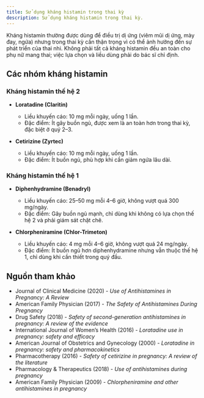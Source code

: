 ```yaml
---
title: Sử dụng kháng histamin trong thai kỳ
description: Sử dụng kháng histamin trong thai kỳ.
---
```


Kháng histamin thường được dùng để điều trị dị ứng (viêm mũi dị ứng, mày đay, ngứa) nhưng trong thai kỳ cần thận trọng vì có thể ảnh hưởng đến sự phát triển của thai nhi. Không phải tất cả kháng histamin đều an toàn cho phụ nữ mang thai; việc lựa chọn và liều dùng phải do bác sĩ chỉ định.

## Các nhóm kháng histamin

### Kháng histamin thế hệ 2

- **Loratadine (Claritin)**

  - Liều khuyến cáo: 10 mg mỗi ngày, uống 1 lần.
  - Đặc điểm: Ít gây buồn ngủ, được xem là an toàn hơn trong thai kỳ, đặc biệt ở quý 2–3.

- **Cetirizine (Zyrtec)**
  - Liều khuyến cáo: 10 mg mỗi ngày, uống 1 lần.
  - Đặc điểm: Ít buồn ngủ, phù hợp khi cần giảm ngứa lâu dài.

### Kháng histamin thế hệ 1

- **Diphenhydramine (Benadryl)**

  - Liều khuyến cáo: 25–50 mg mỗi 4–6 giờ, không vượt quá 300 mg/ngày.
  - Đặc điểm: Gây buồn ngủ mạnh, chỉ dùng khi không có lựa chọn thế hệ 2 và phải giám sát chặt chẽ.

- **Chlorpheniramine (Chlor-Trimeton)**
  - Liều khuyến cáo: 4 mg mỗi 4–6 giờ, không vượt quá 24 mg/ngày.
  - Đặc điểm: Ít buồn ngủ hơn diphenhydramine nhưng vẫn thuộc thế hệ 1, chỉ dùng khi cần thiết trong quý đầu.

## Nguồn tham khảo

- Journal of Clinical Medicine (2020) - _Use of Antihistamines in Pregnancy: A Review_
- American Family Physician (2017) - _The Safety of Antihistamines During Pregnancy_
- Drug Safety (2018) - _Safety of second-generation antihistamines in pregnancy: A review of the evidence_
- International Journal of Women’s Health (2016) - _Loratadine use in pregnancy: safety and efficacy_
- American Journal of Obstetrics and Gynecology (2000) - _Loratadine in pregnancy: safety and pharmacokinetics_
- Pharmacotherapy (2016) - _Safety of cetirizine in pregnancy: A review of the literature_
- Pharmacology & Therapeutics (2018) - _Use of antihistamines during pregnancy_
- American Family Physician (2009) - _Chlorpheniramine and other antihistamines in pregnancy_
